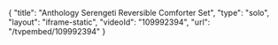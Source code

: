 {
    "title": "Anthology Serengeti Reversible Comforter Set",
    "type": "solo",
    "layout": "iframe-static",
    "videoId": "109992394",
    "url": "\/tvpembed\/109992394"
}